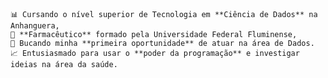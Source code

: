 	📊 Cursando o nível superior de Tecnologia em **Ciência de Dados** na Anhanguera,
	💉 **Farmacêutico** formado pela Universidade Federal Fluminense, 
	👔 Bucando minha **primeira oportunidade** de atuar na área de Dados. 
	📈 Entusiasmado para usar o **poder da programação** e investigar ideias na área da saúde.
<!---
gabrielsosil/gabrielsosil is a ✨ special ✨ repository because its `README.md` (this file) appears on your GitHub profile.
You can click the Preview link to take a look at your changes.
--->
